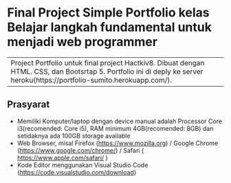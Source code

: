 # Final Project Simple Portfolio kelas Belajar langkah fundamental untuk menjadi web programmer

<table>
<tr>
<td>
  Project Portfolio untuk final project Hactkiv8. Dibuat dengan HTML. CSS, dan Bootsrtap 5. Portfolio ini di deply ke server heroku(https://portfolio-sumito.herokuapp.com/).
</td>
</tr>
</table>

## Prasyarat

- Memiliki Komputer/laptop dengan device manual adalah Processor Core i3(recomended: Core i5), RAM minimum 4GB(recomended: 8GB) dan setidaknya ada 100GB storage available
- Web Browser, misal Firefox (https://www.mozilla.org) / Google Chrome (https://www.google.com/chrome/) / Safari ( https://www.apple.com/safari/ )
- Kode Editor menggunakan Visual Studio Code (https://code.visualstudio.com/download)
